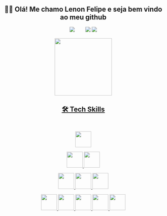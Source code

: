 <h2 align="center">🖐🏽 Olá! Me chamo Lenon Felipe e seja bem vindo ao meu github</h2>

<div align="center">
<a style="padding-right: 30;" href="https://www.instagram.com/llennonfelipe?igsh=cDI0cTV0NzQyOWd5" target="_blank"><img loading="lazy" src="https://img.shields.io/badge/-Instagram-%23E4405F?style=for-the-badge&logo=instagram&logoColor=white" target="_blank"></a>
<a href = "mailto:contato@lenonfelipe98@gmail.com"><img loading="lazy" src="https://img.shields.io/badge/Gmail-D14836?style=for-the-badge&logo=gmail&logoColor=white" target="_blank"></a>
<a href="https://www.linkedin.com/in/lenon-felipe-460642304" target="_blank"><img loading="lazy" src="https://img.shields.io/badge/-LinkedIn-%230077B5?style=for-the-badge&logo=linkedin&logoColor=white" target="_blank"></a>   
</div>
<br />
<div align="center">
<a href="https://github.com/LenonFelipe">
<img height="180em" src="https://github-readme-stats.vercel.app/api/top-langs/?username=LenonFelipe&layout=compact&langs_count=7&theme=dracula"/>
</div>

<h2 align="center">🛠 Tech Skills </h2>
<br />

<div align="center">
<div align="center">
<div align="center">
<p> 
  <img height="50px" width="50px" src="https://cdn.jsdelivr.net/gh/devicons/devicon@latest/icons/html5/html5-original.svg" />
 </p>
</div>
<p> 
  <img height="50px" width="50px" src="https://cdn.jsdelivr.net/gh/devicons/devicon@latest/icons/css3/css3-original.svg" />
  <img height="50px" width="50px" src="https://cdn.jsdelivr.net/gh/devicons/devicon@latest/icons/javascript/javascript-original.svg" />
 </p>
<p>
  <img height="50px" width="50px" src="https://cdn.jsdelivr.net/gh/devicons/devicon@latest/icons/typescript/typescript-original.svg" />
  <img height="50px" width="50px" src="https://cdn.jsdelivr.net/gh/devicons/devicon@latest/icons/bootstrap/bootstrap-original.svg" />
  <img height="50px" width="50px" src="https://cdn.jsdelivr.net/gh/devicons/devicon@latest/icons/react/react-original.svg" />
</p>
</div>
<p>
  <img height="50px" width="50px" src="https://cdn.jsdelivr.net/gh/devicons/devicon@latest/icons/nodejs/nodejs-plain-wordmark.svg" />
  <img height="50px" width="50px" src="https://cdn.jsdelivr.net/gh/devicons/devicon@latest/icons/java/java-original.svg" />
  <img height="50px" width="50px" src="https://cdn.jsdelivr.net/gh/devicons/devicon@latest/icons/mysql/mysql-original-wordmark.svg" />
  <img height="50px" width="50px" src="https://cdn.jsdelivr.net/gh/devicons/devicon@latest/icons/postgresql/postgresql-plain-wordmark.svg" />
  <img height="50px" width="50px" src="https://cdn.jsdelivr.net/gh/devicons/devicon@latest/icons/mongodb/mongodb-plain-wordmark.svg" />

</p>
</div>


